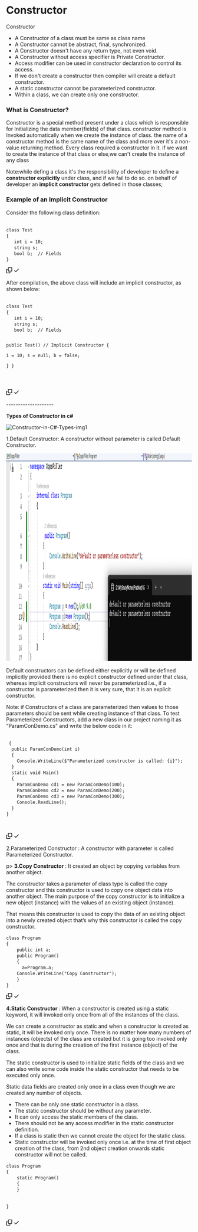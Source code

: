 # Constructor

Constructor
<ul>
    <li>A Constructor of a class must be same as class name</li>
    <li>A Constructor cannot be abstract, final, synchronized.</li>
    <li>A Constructor doesn't have any return type, not even void.</li>
    <li>A Constructor without access specifier is Private Constructor.</li>
    <li>Access modifier can be used in constructor declaration to control its access.</li>
    <li>If we don't create a constructor then compiler will create a default constructor.</li>
    <li>A static constructor cannot be parameterized constructor.</li>
    <li>Within a class, we can create only one constructor.</li>
</ul>

 
<h3>What is Constructor?</h3>
<p dir="auto">
Constructor is a special method present under a class which is responsible for Initializing the data member(fields) of that class.
constructor method is Invoked automatically when we create the instance of class.
the name of a constructor method is the same name of the class and more over it's a non-value returning method.
Every class required a constructor in it. if we want to create the instance of that class or else,we can't create the instance of any class
</p>
<p dir="auto">
Note:while defing a class  it's the responsibility of developer to define a <b>constructor explicitly</b> under class,
and if we fail to do so. on behalf of developer an <b>implicit constructor</b> gets defined in those classes;

</p>
<h3>Example of an Implicit Constructor</h3>
<p>Consider the following class definition:</p>

<div class="snippet-clipboard-content notranslate position-relative overflow-auto"><pre class="notranslate"><code>
class Test 
{
   int i = 10; 
   string s; 
   bool b;  // Fields
}
</code></pre><div class="zeroclipboard-container">
    <clipboard-copy aria-label="Copy" class="ClipboardButton btn btn-invisible js-clipboard-copy m-2 p-0 tooltipped-no-delay d-flex flex-justify-center flex-items-center" data-copy-feedback="Copied!" data-tooltip-direction="w" value="curl --location --request POST 'http://localhost:8080/login' \
--data-urlencode 'email=test@gmail.com' \
--data-urlencode 'password=test'" tabindex="0" role="button">
      <svg aria-hidden="true" height="16" viewBox="0 0 16 16" version="1.1" width="16" data-view-component="true" class="octicon octicon-copy js-clipboard-copy-icon">
    <path d="M0 6.75C0 5.784.784 5 1.75 5h1.5a.75.75 0 0 1 0 1.5h-1.5a.25.25 0 0 0-.25.25v7.5c0 .138.112.25.25.25h7.5a.25.25 0 0 0 .25-.25v-1.5a.75.75 0 0 1 1.5 0v1.5A1.75 1.75 0 0 1 9.25 16h-7.5A1.75 1.75 0 0 1 0 14.25Z"></path><path d="M5 1.75C5 .784 5.784 0 6.75 0h7.5C15.216 0 16 .784 16 1.75v7.5A1.75 1.75 0 0 1 14.25 11h-7.5A1.75 1.75 0 0 1 5 9.25Zm1.75-.25a.25.25 0 0 0-.25.25v7.5c0 .138.112.25.25.25h7.5a.25.25 0 0 0 .25-.25v-7.5a.25.25 0 0 0-.25-.25Z"></path>
</svg>
      <svg aria-hidden="true" height="16" viewBox="0 0 16 16" version="1.1" width="16" data-view-component="true" class="octicon octicon-check js-clipboard-check-icon color-fg-success d-none">
    <path d="M13.78 4.22a.75.75 0 0 1 0 1.06l-7.25 7.25a.75.75 0 0 1-1.06 0L2.22 9.28a.751.751 0 0 1 .018-1.042.751.751 0 0 1 1.042-.018L6 10.94l6.72-6.72a.75.75 0 0 1 1.06 0Z"></path>
</svg>
    </clipboard-copy>
  </div></div>
  <p>After compilation, the above class will include an implicit constructor, as shown below:</p>
  
  <div class="snippet-clipboard-content notranslate position-relative overflow-auto"><pre class="notranslate"><code>
class Test 
{
   int i = 10; 
   string s; 
   bool b;  // Fields
   
   public Test()  // Implicit Constructor
   {			
      i = 10; 
      s = null; 
      b = false;		
   }
}

</code></pre><div class="zeroclipboard-container">
    <clipboard-copy aria-label="Copy" class="ClipboardButton btn btn-invisible js-clipboard-copy m-2 p-0 tooltipped-no-delay d-flex flex-justify-center flex-items-center" data-copy-feedback="Copied!" data-tooltip-direction="w" value="curl --location --request POST 'http://localhost:8080/login' \
--data-urlencode 'email=test@gmail.com' \
--data-urlencode 'password=test'" tabindex="0" role="button">
      <svg aria-hidden="true" height="16" viewBox="0 0 16 16" version="1.1" width="16" data-view-component="true" class="octicon octicon-copy js-clipboard-copy-icon">
    <path d="M0 6.75C0 5.784.784 5 1.75 5h1.5a.75.75 0 0 1 0 1.5h-1.5a.25.25 0 0 0-.25.25v7.5c0 .138.112.25.25.25h7.5a.25.25 0 0 0 .25-.25v-1.5a.75.75 0 0 1 1.5 0v1.5A1.75 1.75 0 0 1 9.25 16h-7.5A1.75 1.75 0 0 1 0 14.25Z"></path><path d="M5 1.75C5 .784 5.784 0 6.75 0h7.5C15.216 0 16 .784 16 1.75v7.5A1.75 1.75 0 0 1 14.25 11h-7.5A1.75 1.75 0 0 1 5 9.25Zm1.75-.25a.25.25 0 0 0-.25.25v7.5c0 .138.112.25.25.25h7.5a.25.25 0 0 0 .25-.25v-7.5a.25.25 0 0 0-.25-.25Z"></path>
</svg>
      <svg aria-hidden="true" height="16" viewBox="0 0 16 16" version="1.1" width="16" data-view-component="true" class="octicon octicon-check js-clipboard-check-icon color-fg-success d-none">
    <path d="M13.78 4.22a.75.75 0 0 1 0 1.06l-7.25 7.25a.75.75 0 0 1-1.06 0L2.22 9.28a.751.751 0 0 1 .018-1.042.751.751 0 0 1 1.042-.018L6 10.94l6.72-6.72a.75.75 0 0 1 1.06 0Z"></path>
</svg>
    </clipboard-copy>
  </div></div>
--------------------


<p><b>Types of Constructor in c#</b></p>
<img src="https://www.simplilearn.com/ice9/free_resources_article_thumb/Constructor-in-C%23/Constructor-in-C%23-Types-img1.png" alt="Constructor-in-C#-Types-img1" width="900" height="563" class="blend-mode">

 1.Default Constructor: A constructor without parameter is called Default Constructor.

<img src="https://github.com/prabhatkumar1379/Constructor/blob/main/DefaultConstructor.png" alt="Constructor-in-C#-Types-img1" width="900" height="563" class="blend-mode">
<p dir="auto">

Default constructors can be defined either explicitly or will be defined implicitly provided there is no explicit constructor defined under that class, whereas implicit constructors will never be parameterized i.e., if a constructor is parameterized then it is very sure, that it is an explicit constructor.

Note: if Constructors of a class are parameterized then values to those parameters should be sent while creating instance of that class.
To test Parameterized Constructors, add a new class in our project naming it as “ParamConDemo.cs” and write the below code in it:

</p>

<div class="snippet-clipboard-content notranslate position-relative overflow-auto"><pre class="notranslate"><code>
 {
  public ParamConDemo(int i)
  {
    Console.WriteLine($"Parameterized constructor is called: {i}"); 
  }
  static void Main()
  {
    ParamConDemo cd1 = new ParamConDemo(100);
    ParamConDemo cd2 = new ParamConDemo(200);
    ParamConDemo cd3 = new ParamConDemo(300);
    Console.ReadLine(); 
  }
}


</code></pre><div class="zeroclipboard-container">
    <clipboard-copy aria-label="Copy" class="ClipboardButton btn btn-invisible js-clipboard-copy m-2 p-0 tooltipped-no-delay d-flex flex-justify-center flex-items-center" data-copy-feedback="Copied!" data-tooltip-direction="w" value="curl --location --request POST 'http://localhost:8080/login' \
--data-urlencode 'email=test@gmail.com' \
--data-urlencode 'password=test'" tabindex="0" role="button">
      <svg aria-hidden="true" height="16" viewBox="0 0 16 16" version="1.1" width="16" data-view-component="true" class="octicon octicon-copy js-clipboard-copy-icon">
    <path d="M0 6.75C0 5.784.784 5 1.75 5h1.5a.75.75 0 0 1 0 1.5h-1.5a.25.25 0 0 0-.25.25v7.5c0 .138.112.25.25.25h7.5a.25.25 0 0 0 .25-.25v-1.5a.75.75 0 0 1 1.5 0v1.5A1.75 1.75 0 0 1 9.25 16h-7.5A1.75 1.75 0 0 1 0 14.25Z"></path><path d="M5 1.75C5 .784 5.784 0 6.75 0h7.5C15.216 0 16 .784 16 1.75v7.5A1.75 1.75 0 0 1 14.25 11h-7.5A1.75 1.75 0 0 1 5 9.25Zm1.75-.25a.25.25 0 0 0-.25.25v7.5c0 .138.112.25.25.25h7.5a.25.25 0 0 0 .25-.25v-7.5a.25.25 0 0 0-.25-.25Z"></path>
</svg>
      <svg aria-hidden="true" height="16" viewBox="0 0 16 16" version="1.1" width="16" data-view-component="true" class="octicon octicon-check js-clipboard-check-icon color-fg-success d-none">
    <path d="M13.78 4.22a.75.75 0 0 1 0 1.06l-7.25 7.25a.75.75 0 0 1-1.06 0L2.22 9.28a.751.751 0 0 1 .018-1.042.751.751 0 0 1 1.042-.018L6 10.94l6.72-6.72a.75.75 0 0 1 1.06 0Z"></path>
</svg>
    </clipboard-copy>
  </div></div>

 
 <p dir="auto">
  2.Parameterized Constructor : A constructor with parameter is called Parameterized Constructor.
 </p>p>
<b>3.Copy Constructor </b>: It created an object by copying variables from another object.
<p dir="auto">
The constructor takes a parameter of class type is called the copy constructor and this constructor is used to copy one object data into another object. The main purpose of the copy constructor is to initialize a new object (instance) with the values of an existing object (instance).

That means this constructor is used to copy the data of an existing object into a newly created object that’s why this constructor is called the copy constructor.
</p>

<div class="snippet-clipboard-content notranslate position-relative overflow-auto"><pre class="notranslate"><code>class Program
{
    public int a;
    public Program()
    {
      a=Program.a;
    Console.WriteLine("Copy Constructor");
    }
}
</code></pre><div class="zeroclipboard-container">
    <clipboard-copy aria-label="Copy" class="ClipboardButton btn btn-invisible js-clipboard-copy m-2 p-0 tooltipped-no-delay d-flex flex-justify-center flex-items-center" data-copy-feedback="Copied!" data-tooltip-direction="w"   tabindex="0" role="button">
      <svg aria-hidden="true" height="16" viewBox="0 0 16 16" version="1.1" width="16" data-view-component="true" class="octicon octicon-copy js-clipboard-copy-icon">
    <path d="M0 6.75C0 5.784.784 5 1.75 5h1.5a.75.75 0 0 1 0 1.5h-1.5a.25.25 0 0 0-.25.25v7.5c0 .138.112.25.25.25h7.5a.25.25 0 0 0 .25-.25v-1.5a.75.75 0 0 1 1.5 0v1.5A1.75 1.75 0 0 1 9.25 16h-7.5A1.75 1.75 0 0 1 0 14.25Z"></path><path d="M5 1.75C5 .784 5.784 0 6.75 0h7.5C15.216 0 16 .784 16 1.75v7.5A1.75 1.75 0 0 1 14.25 11h-7.5A1.75 1.75 0 0 1 5 9.25Zm1.75-.25a.25.25 0 0 0-.25.25v7.5c0 .138.112.25.25.25h7.5a.25.25 0 0 0 .25-.25v-7.5a.25.25 0 0 0-.25-.25Z"></path>
</svg>
      <svg aria-hidden="true" height="16" viewBox="0 0 16 16" version="1.1" width="16" data-view-component="true" class="octicon octicon-check js-clipboard-check-icon color-fg-success d-none">
    <path d="M13.78 4.22a.75.75 0 0 1 0 1.06l-7.25 7.25a.75.75 0 0 1-1.06 0L2.22 9.28a.751.751 0 0 1 .018-1.042.751.751 0 0 1 1.042-.018L6 10.94l6.72-6.72a.75.75 0 0 1 1.06 0Z"></path>
</svg>
    </clipboard-copy>
  </div></div>

<b>4.Static Constructor </b>: When a constructor is created using a static keyword, it will invoked only once from all of the instances of the class.

<p dir="auto">
We can create a constructor as static and when a constructor is created as static, it will be invoked only once. There is no matter how many numbers of instances (objects) of the class are created but it is going too invoked only once and that is during the creation of the first instance (object) of the class.

The static constructor is used to initialize static fields of the class and we can also write some code inside the static constructor that needs to be executed only once.

Static data fields are created only once in a class even though we are created any number of objects.
</p>
<ul>
   
 <li>There can be only one static constructor in a class.</li>
 <li>The static constructor should be without any parameter.</li>
 <li>It can only access the static members of the class.</li>
 <li>There should not be any access modifier in the static constructor definition.</li>
 <li>If a class is static then we cannot create the object for the static class.</li>
 <li>Static constructor will be invoked only once i.e. at the time of first object creation of the class, from 2nd object creation onwards static constructor will not be called.</li>
</ul>
<div class="snippet-clipboard-content notranslate position-relative overflow-auto"><pre class="notranslate"><code>class Program
{
    static Program()
    {
    }

}
</code></pre><div class="zeroclipboard-container">
    <clipboard-copy aria-label="Copy" class="ClipboardButton btn btn-invisible js-clipboard-copy m-2 p-0 tooltipped-no-delay d-flex flex-justify-center flex-items-center" data-copy-feedback="Copied!" data-tooltip-direction="w"   tabindex="0" role="button">
      <svg aria-hidden="true" height="16" viewBox="0 0 16 16" version="1.1" width="16" data-view-component="true" class="octicon octicon-copy js-clipboard-copy-icon">
    <path d="M0 6.75C0 5.784.784 5 1.75 5h1.5a.75.75 0 0 1 0 1.5h-1.5a.25.25 0 0 0-.25.25v7.5c0 .138.112.25.25.25h7.5a.25.25 0 0 0 .25-.25v-1.5a.75.75 0 0 1 1.5 0v1.5A1.75 1.75 0 0 1 9.25 16h-7.5A1.75 1.75 0 0 1 0 14.25Z"></path><path d="M5 1.75C5 .784 5.784 0 6.75 0h7.5C15.216 0 16 .784 16 1.75v7.5A1.75 1.75 0 0 1 14.25 11h-7.5A1.75 1.75 0 0 1 5 9.25Zm1.75-.25a.25.25 0 0 0-.25.25v7.5c0 .138.112.25.25.25h7.5a.25.25 0 0 0 .25-.25v-7.5a.25.25 0 0 0-.25-.25Z"></path>
</svg>
      <svg aria-hidden="true" height="16" viewBox="0 0 16 16" version="1.1" width="16" data-view-component="true" class="octicon octicon-check js-clipboard-check-icon color-fg-success d-none">
    <path d="M13.78 4.22a.75.75 0 0 1 0 1.06l-7.25 7.25a.75.75 0 0 1-1.06 0L2.22 9.28a.751.751 0 0 1 .018-1.042.751.751 0 0 1 1.042-.018L6 10.94l6.72-6.72a.75.75 0 0 1 1.06 0Z"></path>
</svg>
    </clipboard-copy>
  </div></div>
